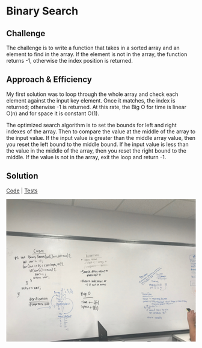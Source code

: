 # Binary Search 
## Challenge
The challenge is to write a function that takes in a sorted array and an element to find in the array. If the element is not in the array, the function returns -1, otherwise the index position is returned. 

## Approach & Efficiency
My first solution was to loop through the whole array and check each element against the input key element. Once it matches, the index is returned; otherwise -1 is returned. At this rate, the Big O for time is linear O(n) and for space it is constant O(1).

The optimized search algorithm is to set the bounds for left and right indexes of the array. Then to compare the value at the middle of the array to the input value. If the input value is greater than the middle array value, then you reset the left bound to the middle bound. If he input value is less than the value in the middle of the array, then you reset the right bound to the middle. If the value is not in the array, exit the loop and return -1.

## Solution
[Code](../src/main/java/BinarySearch.java) | [Tests](../src/test/java/BinarySearchTest.java)

![White Board to Binary Search problem](../assets/array_binary_search.JPG)